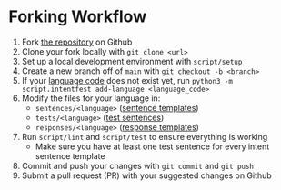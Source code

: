 # Forking Workflow

1. Fork [the repository](https://github.com/home-assistant/intents) on Github
2. Clone your fork locally with `git clone <url>`
3. Set up a local development environment with `script/setup`
4. Create a new branch off of `main` with `git checkout -b <branch>`
5. If your [language code](https://en.wikipedia.org/wiki/List_of_ISO_639-1_codes) does not exist yet, run `python3 -m script.intentfest add-language <language_code>`
6. Modify the files for your language in:
    * `sentences/<language>` ([sentence templates](#sentence-templates))
    * `tests/<language>` ([test sentences](#test-sentences))
    * `responses/<language>` ([response templates](#response-templates))
6. Run `script/lint` and `script/test` to ensure everything is working
    * Make sure you have at least one test sentence for every intent sentence template
7. Commit and push your changes with `git commit` and `git push`
8. Submit a pull request (PR) with your suggested changes on Github
